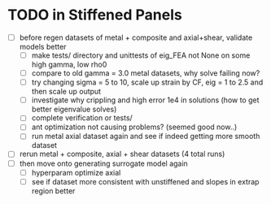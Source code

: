 # TODO in Stiffened Panels

- [ ] before regen datasets of metal + composite and axial+shear, validate models better
    - [ ] make tests/ directory and unittests of eig_FEA not None on some high gamma, low rho0
    - [ ] compare to old gamma = 3.0 metal datasets, why solve failing now?
    - [ ] try changing sigma = 5 to 10, scale up strain by CF, eig = 1 to 2.5 and then scale up output
    - [ ] investigate why crippling and high error 1e4 in solutions (how to get better eigenvalue solves)
    - [ ] complete verification or tests/
    - [ ] ant optimization not causing problems? (seemed good now..)
    - [ ] run metal axial dataset again and see if indeed getting more smooth dataset
- [ ] rerun metal + composite, axial + shear datasets (4 total runs)
- [ ] then move onto generating surrogate model again
    - [ ] hyperparam optimize axial
    - [ ] see if dataset more consistent with unstiffened and slopes in extrap region better
